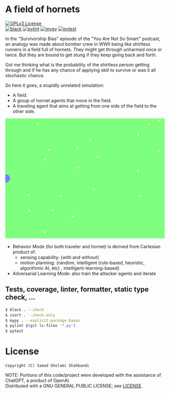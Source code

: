 # A field of hornets

[![GPLv3 License](https://img.shields.io/badge/license-GPLv3-blue.svg)](https://github.com/saeedghsh/hornet_field/blob/master/LICENSE)  
[![black](https://github.com/saeedghsh/hornet_field/actions/workflows/formatting.yml/badge.svg?branch=master)](https://github.com/saeedghsh/hornet_field/actions/workflows/formatting.yml)
[![pylint](https://github.com/saeedghsh/hornet_field/actions/workflows/pylint.yml/badge.svg?branch=master)](https://github.com/saeedghsh/hornet_field/actions/workflows/pylint.yml)
[![mypy](https://github.com/saeedghsh/hornet_field/actions/workflows/type-check.yml/badge.svg?branch=master)](https://github.com/saeedghsh/hornet_field/actions/workflows/type-check.yml)
[![pytest](https://github.com/saeedghsh/hornet_field/actions/workflows/pytest.yml/badge.svg?branch=master)](https://github.com/saeedghsh/hornet_field/actions/workflows/pytest.yml)

In the "Survivorship Bias" episode of the "You Are Not So Smart" podcast, an
analogy was made about bomber crew in WWII being like shirtless runners in a
field full of hornets. They might get through unharmed once or twice. But they
are bound to get stung if they keep going back and forth.

Got me thinking what is the probability of the shirtless person getting through
and if he has any chance of applying skill to survive or was it all stochastic
chance.

So here it goes, a stupidly unrelated simulation:
* A field.
* A group of hornet agents that move in the field.
* A traveling agent that aims at getting from one side of the field to the
  other side.

<p align="center">
    <img src="https://github.com/saeedghsh/hornet_field/blob/master/images/hornet_field.gif">
</p>

* Behavior Mode (for both traveler and hornet) is derived from Cartesian product of:
  * sensing capability: {with and without}
  * motion planning: {random, intelligent (rule-based, heuristic, algorithmic
    AI, etc) , intelligent-learning-based}
* Adversarial Learning Mode: also train the attacker agents and iterate


## Tests, coverage, linter, formatter, static type check, ...
```bash
$ black . --check
$ isort . --check-only
$ mypy . --explicit-package-bases
$ pylint $(git ls-files '*.py')
$ pytest
```

# License
```
Copyright (C) Saeed Gholami Shahbandi
```

NOTE: Portions of this code/project were developed with the assistance of
ChatGPT, a product of OpenAI.  
Distributed with a GNU GENERAL PUBLIC LICENSE; see
[LICENSE](https://github.com/saeedghsh/hornet_field/blob/master/LICENSE).  
